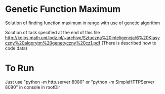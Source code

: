 # Genetic Function Maximum
Solution of finding function maximum in range with use of genetic algorithm

Solution of task specified at the end of this file http://kolos.math.uni.lodz.pl/~archive/Sztuczna%20inteligencja/6%20Klasyczny%20algorytm%20genetyczny%20cz1.pdf
(There is described how to code data)

# To Run
Just use "python -m http.server 8080" or "python -m SimpleHTTPServer 8080" in console in rootDir
